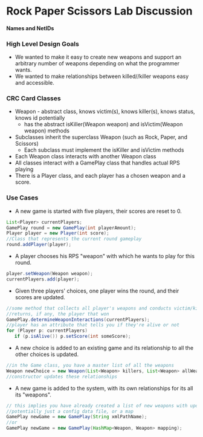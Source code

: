 # Rock Paper Scissors Lab Discussion
#### Names and NetIDs


### High Level Design Goals
* We wanted to make it easy to create new weapons and support an arbitrary number of weapons depending on what the programmer
wants. 
* We wanted to make relationships between killed//killer weapons easy and accessible.


### CRC Card Classes
* Weapon - abstract class, knows victim(s), knows killer(s), knows status, knows id potentially
  * has the abstract isKiller(Weapon weapon) and isVictim(Weapon weapon) methods
* Subclasses inherit the superclass Weapon (such as Rock, Paper, and Scissors)
  * Each subclass must implement the isKiller and isVictim methods
* Each Weapon class interacts with another Weapon class
* All classes interact with a GamePlay class that handles actual RPS playing
* There is a Player class, and each player has a chosen weapon and a score.

### Use Cases

* A new game is started with five players, their scores are reset to 0.
 ```java
List<Player> currentPlayers;
GamePlay round = new GamePlay(int playerAmount);
Player player = new Player(int score);
//Class that represents the current round gameplay
round.addPlayer(player);
 ```

* A player chooses his RPS "weapon" with which he wants to play for this round.
 ```java
player.setWeapon(Weapon weapon);
currentPlayers.add(player);
 ```

* Given three players' choices, one player wins the round, and their scores are updated.
 ```java
//some method that collects all player's weapons and conducts victim/killer interactions
//returns, if any, the player that won
GamePlay.determineWeaponInteractions(currentPlayers);
//player has an attribute that tells you if they're alive or not
for (Player p: currentPlayers)
    if (p.isAlive()) p.setScore(int someScore);
 ```

* A new choice is added to an existing game and its relationship to all the other choices is updated.
 ```java
//in the Game class, you have a master list of all the weapons
 Weapon newChoice = new Weapon(List<Weapon> killers, List<Weapon> allWeapons);
//constructor updates these relationships
 ```

* A new game is added to the system, with its own relationships for its all its "weapons".
 ```java
 // this implies you have already created a list of new weapons with updated killer/victim lists.
//potentially just a config data file, or a map
GamePlay newGame = new GamePlay(String xmlPathName);
//or
GamePlay newGame = new GamePlay(HashMap<Weapon, Weapon> mapping);
 ```